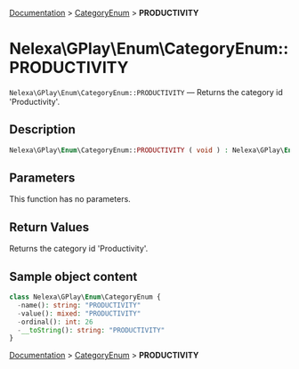 [Documentation](../../README.md) > [CategoryEnum](README.md) > **PRODUCTIVITY**

# Nelexa\GPlay\Enum\CategoryEnum::PRODUCTIVITY
`Nelexa\GPlay\Enum\CategoryEnum::PRODUCTIVITY` — Returns the category id 'Productivity'.

## Description
```php
Nelexa\GPlay\Enum\CategoryEnum::PRODUCTIVITY ( void ) : Nelexa\GPlay\Enum\CategoryEnum
```

## Parameters
This function has no parameters.

## Return Values
Returns the category id 'Productivity'.

## Sample object content
```php
class Nelexa\GPlay\Enum\CategoryEnum {
  -name(): string: "PRODUCTIVITY"
  -value(): mixed: "PRODUCTIVITY"
  -ordinal(): int: 26
  -__toString(): string: "PRODUCTIVITY"
}
```

[Documentation](../../README.md) > [CategoryEnum](README.md) > **PRODUCTIVITY**
